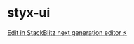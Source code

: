 # styx-ui

[Edit in StackBlitz next generation editor ⚡️](https://stackblitz.com/~/github.com/jasonjche/styx-ui)